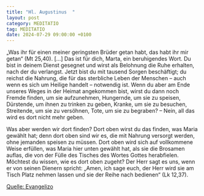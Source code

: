 ```yaml
---
title: "Hl. Augustinus  "
layout: post
category: MEDITATIO
tag: MEDITATIO
date: 2024-07-29 09:00:00 +0100
---
```

„Was ihr für einen meiner geringsten Brüder getan habt, das habt ihr mir getan“ (Mt 25,40). [...] Das ist für dich, Marta, ein beruhigendes Wort. Du bist in deinem Dienst gesegnet und wirst als Belohnung die Ruhe erhalten, nach der du verlangst. Jetzt bist du mit tausend Sorgen beschäftigt; du reichst die Nahrung, die für das sterbliche Leben der Menschen – auch wenn es sich um Heilige handelt – notwendig ist.<!--more--> Wenn du aber am Ende unseres Weges in der Heimat angekommen bist, wirst du dann noch Fremde finden, um sie aufzunehmen, Hungernde, um sie zu speisen, Dürstende, um ihnen zu trinken zu geben, Kranke, um sie zu besuchen, Streitende, um sie zu versöhnen, Tote, um sie zu begraben? – Nein, all das wird es dort nicht mehr geben.

Was aber werden wir dort finden? Dort oben wirst du das finden, was Maria gewählt hat; denn dort oben sind wir es, die mit Nahrung versorgt werden, ohne jemanden speisen zu müssen. Dort oben wird sich auf vollkommene Weise erfüllen, was Maria hier unten gewählt hat, als sie die Brosamen auflas, die von der Fülle des Tisches des Wortes Gottes herabfielen. Möchtest du wissen, wie es dort oben zugeht? Der Herr sagt es uns, wenn er von seinen Dienern spricht: „Amen, ich sage euch, der Herr wird sie am Tisch Platz nehmen lassen und sie der Reihe nach bedienen“ (Lk 12,37). 
 

[Quelle: Evangelizo](https://evangeliumtagfuertag.org/DE/gospel)